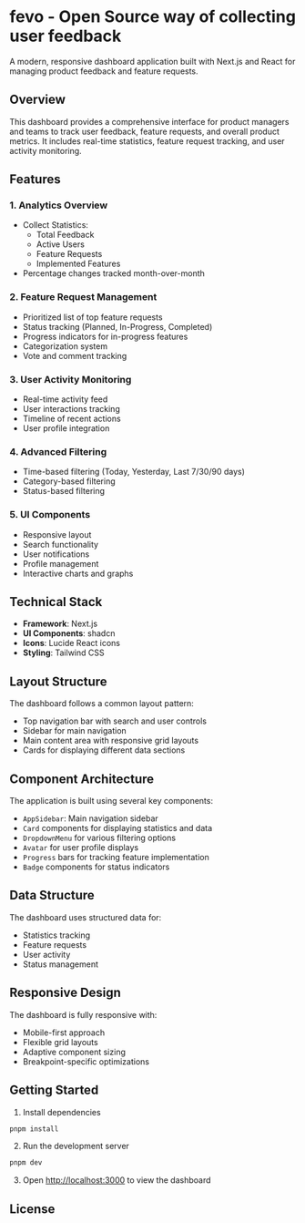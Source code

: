 # fevo - Open Source way of collecting user feedback

A modern, responsive dashboard application built with Next.js and React for managing product feedback and feature requests.

## Overview

This dashboard provides a comprehensive interface for product managers and teams to track user feedback, feature requests, and overall product metrics. It includes real-time statistics, feature request tracking, and user activity monitoring.

## Features

### 1. Analytics Overview
- Collect Statistics:
  - Total Feedback
  - Active Users
  - Feature Requests
  - Implemented Features
- Percentage changes tracked month-over-month

### 2. Feature Request Management
- Prioritized list of top feature requests
- Status tracking (Planned, In-Progress, Completed)
- Progress indicators for in-progress features
- Categorization system
- Vote and comment tracking

### 3. User Activity Monitoring
- Real-time activity feed
- User interactions tracking
- Timeline of recent actions
- User profile integration

### 4. Advanced Filtering
- Time-based filtering (Today, Yesterday, Last 7/30/90 days)
- Category-based filtering
- Status-based filtering

### 5. UI Components
- Responsive layout
- Search functionality
- User notifications
- Profile management
- Interactive charts and graphs

## Technical Stack

- **Framework**: Next.js
- **UI Components**: shadcn
- **Icons**: Lucide React icons
- **Styling**: Tailwind CSS

## Layout Structure

The dashboard follows a common layout pattern:
- Top navigation bar with search and user controls
- Sidebar for main navigation
- Main content area with responsive grid layouts
- Cards for displaying different data sections

## Component Architecture

The application is built using several key components:
- `AppSidebar`: Main navigation sidebar
- `Card` components for displaying statistics and data
- `DropdownMenu` for various filtering options
- `Avatar` for user profile displays
- `Progress` bars for tracking feature implementation
- `Badge` components for status indicators

## Data Structure

The dashboard uses structured data for:
- Statistics tracking
- Feature requests
- User activity
- Status management

## Responsive Design

The dashboard is fully responsive with:
- Mobile-first approach
- Flexible grid layouts
- Adaptive component sizing
- Breakpoint-specific optimizations

## Getting Started

1. Install dependencies
```bash
pnpm install
```

2. Run the development server
```bash
pnpm dev

```

3. Open [http://localhost:3000](http://localhost:3000) to view the dashboard

## License

